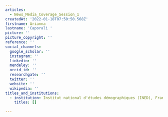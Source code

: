 ```yaml
---
articles:
  - News_Media_Coverage_Session_1
createdAt: '2022-01-18T07:50:50.568Z'
firstname: Arianna
lastname: 'Caporali '
picture: ''
picture_copyright: ''
reference: ''
social_channels:
  google_scholar: ''
  instagram: ''
  linkedin: ''
  mendeley: ''
  orcid_id: ''
  researchgate: ''
  twitter: ''
  website: ''
  wikipedia: ''
titles_and_institutions:
  - institution: Institut national d'études démographiques (INED), France
    titles: []

---
```

